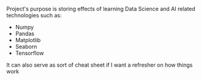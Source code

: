 Project's purpose is storing effects of learning Data Science and AI related technologies such as: 
* Numpy
* Pandas
* Matplotlib
* Seaborn
* Tensorflow

It can also serve as sort of cheat sheet if I want a refresher on how things work